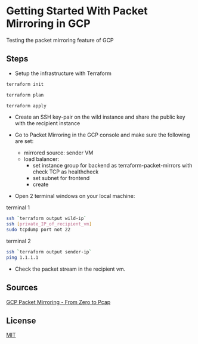 # Getting Started With Packet Mirroring in GCP
Testing the packet mirroring feature of GCP

## Steps
- Setup the infrastructure with Terraform
```bash
terraform init

terraform plan

terraform apply
```

- Create an SSH key-pair on the wild instance and share the public key with the recipient instance

- Go to Packet Mirroring in the GCP console and make sure the following are set:
    - mirrored source: sender VM
    - load balancer:
        - set instance group for backend as terraform-packet-mirrors with check TCP as healthcheck
        - set subnet for frontend
        - create

- Open 2 terminal windows on your local machine:

terminal 1
```bash
ssh `terraform output wild-ip`
ssh [private_IP_of_recipient_vm]
sudo tcpdump port not 22
```  

terminal 2
```bash
ssh `terraform output sender-ip`
ping 1.1.1.1
```  
- Check the packet stream in the recipient vm.


## Sources
[GCP Packet Mirroring - From Zero to Pcap](https://www.youtube.com/watch?v=cg_fbDC4l9w)
## License
[MIT](https://choosealicense.com/licenses/mit/)
